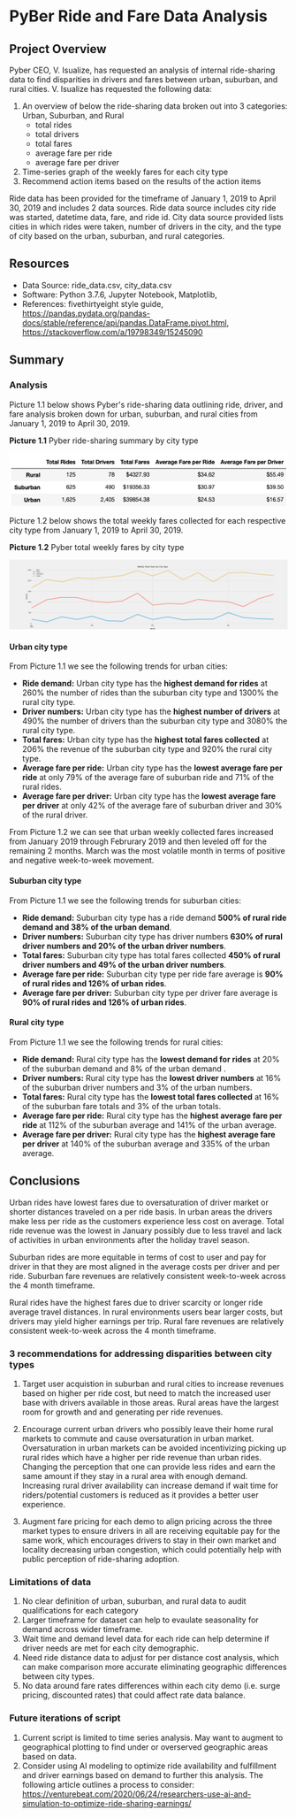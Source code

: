 # PyBer Ride and Fare Data Analysis

## Project Overview
Pyber CEO, V. Isualize, has requested an analysis of internal ride-sharing data to find disparities in drivers and fares between urban, suburban, and rural cities. V. Isualize has requested the following data:

1. An overview of below the ride-sharing data broken out into 3 categories: Urban, Suburban, and Rural 
    - total rides
    - total drivers
    - total fares
    - average fare per ride
    - average fare per driver
2. Time-series graph of the weekly fares for each city type 
3. Recommend action items based on the results of the action items

Ride data has been provided for the timeframe of January 1, 2019 to April 30, 2019 and includes 2 data sources. Ride data source includes city ride was started, datetime data, fare, and ride id. City data source provided lists cities in which rides were taken, number of drivers in the city, and the type of city based on the urban, suburban, and rural categories.

## Resources
- Data Source: ride_data.csv, city_data.csv
- Software: Python 3.7.6, Jupyter Notebook, Matplotlib, 
- References: fivethirtyeight style guide, https://pandas.pydata.org/pandas-docs/stable/reference/api/pandas.DataFrame.pivot.html, https://stackoverflow.com/a/19798349/15245090

## Summary

### Analysis
Picture 1.1 below shows Pyber's ride-sharing data outlining ride, driver, and fare analysis broken down for urban, suburban, and rural cities from January 1, 2019 to April 30, 2019.

**Picture 1.1** Pyber ride-sharing summary by city type

![Pyber ride-sharing summary by city type](https://github.com/joshuanallen/PyBer_Analysis/blob/d0b9d91ca9236b6b80e4e307c56548ca5b67a5e5/analysis/Pyber_Ride_Sharing_Data_Summary_01012019_to_04012019.png)


Picture 1.2 below shows the total weekly fares collected for each respective city type from January 1, 2019 to April 30, 2019.

**Picture 1.2** Pyber total weekly fares by city type

![Pyber total weekly fares by city type](https://github.com/joshuanallen/PyBer_Analysis/blob/d0b9d91ca9236b6b80e4e307c56548ca5b67a5e5/analysis/Total_fare_by_city_type.png)

#### Urban city type
From Picture 1.1 we see the following trends for urban cities:
- **Ride demand:** Urban city type has the **highest demand for rides** at 260% the number of rides than the suburban city type and 1300% the rural city type.
- **Driver numbers:** Urban city type has the **highest number of drivers** at 490% the number of drivers than the suburban city type and 3080% the rural city type.
- **Total fares:** Urban city type has the **highest total fares collected** at 206% the revenue of the suburban city type and 920% the rural city type.
- **Average fare per ride:** Urban city type has the **lowest average fare per ride** at only 79% of the average fare of suburban ride and 71% of the rural rides.
- **Average fare per driver:** Urban city type has the **lowest average fare per driver** at only 42% of the average fare of suburban driver and 30% of the rural driver.

From Picture 1.2 we can see that urban weekly collected fares  increased from January 2019 through Februrary 2019 and then leveled off for the remaining 2 months. March was the most volatile month in terms of positive and negative week-to-week movement.

#### Suburban city type
From Picture 1.1 we see the following trends for suburban cities:
- **Ride demand:** Suburban city type has a ride demand **500% of rural ride demand and 38% of the urban demand**.
- **Driver numbers:** Suburban city type has driver numbers **630% of rural driver numbers and 20% of the urban driver numbers**.
- **Total fares:** Suburban city type has total fares collected **450% of rural driver numbers and 49% of the urban driver numbers**.
- **Average fare per ride:** Suburban city type per ride fare average is **90% of rural rides and 126% of urban rides**.
- **Average fare per driver:** Suburban city type per driver fare average is **90% of rural rides and 126% of urban rides**.

#### Rural city type
From Picture 1.1 we see the following trends for rural cities:
- **Ride demand:** Rural city type has the **lowest demand for rides** at 20% of the suburban demand and 8% of the urban demand .
- **Driver numbers:** Rural city type has the **lowest driver numbers** at 16% of the suburban driver numbers and 3% of the urban numbers.
- **Total fares:** Rural city type has the **lowest total fares collected** at 16% of the suburban fare totals and 3% of the urban totals.
- **Average fare per ride:** Rural city type has the **highest average fare per ride** at 112% of the suburban average and 141% of the urban average.
- **Average fare per driver:** Rural city type has the **highest average fare per driver** at 140% of the suburban average and 335% of the urban average.

## Conclusions
Urban rides have lowest fares due to oversaturation of driver market or shorter distances traveled on a per ride basis. In urban areas the drivers make less per ride as the customers experience less cost on average. Total ride revenue was the lowest in January possibly due to less travel and lack of activities in urban environments after the holiday travel season.

Suburban rides are more equitable in terms of cost to user and pay for driver in that they are most aligned in the average costs per driver and per ride. Suburban fare revenues are relatively consistent week-to-week across the 4 month timeframe.

Rural rides have the highest fares due to driver scarcity or longer ride average travel distances. In rural environments users bear larger costs, but drivers may yield higher earnings per trip. Rural fare revenues are relatively consistent week-to-week across the 4 month timeframe.

### 3 recommendations for addressing disparities between city types
1. Target user acquistion in suburban and rural cities to increase revenues based on higher per ride cost, but need to match the increased user base with drivers available in those areas. Rural areas have the largest room for growth and and generating per ride revenues.

2. Encourage current urban drivers who possibly leave their home rural markets to commute and cause oversaturation in urban market. Oversaturation in urban markets can be avoided incentivizing picking up rural rides which have a higher per ride revenue than urban rides. Changing the perception that one can provide less rides and earn the same amount if they stay in a rural area with enough demand. Increasing rural driver availability can increase demand if wait time for riders/potential customers is reduced as it provides a better user experience.

3. Augment fare pricing for each demo to align pricing across the three market types to ensure drivers in all are receiving equitable pay for the same work, which encourages drivers to stay in their own market and locality decreasing urban congestion, which could potentially help with public perception of ride-sharing adoption.

### Limitations of data
1. No clear definition of urban, suburban, and rural data to audit qualifications for each category
2. Larger timeframe for dataset can help to evaulate seasonality for demand across wider timeframe.
3. Wait time and demand level data for each ride can help determine if driver needs are met for each city demographic.
4. Need ride distance data to adjust for per distance cost analysis, which can make comparison more accurate eliminating geographic differences between city types.
5. No data around fare rates differences within each city demo (i.e. surge pricing, discounted rates) that could affect rate data balance.

### Future iterations of script
1. Current script is limited to time series analysis. May want to augment to geographical plotting to find under or overserved geographic areas based on data.
2. Consider using AI modeling to optimize ride availability and fulfillment and driver earnings based on demand to further this analysis. The following article outlines a process to consider: https://venturebeat.com/2020/06/24/researchers-use-ai-and-simulation-to-optimize-ride-sharing-earnings/
